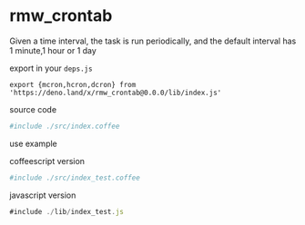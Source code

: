 # rmw_crontab 

Given a time interval, the task is run periodically, and the default interval has 1 minute,1 hour or 1 day

export in your `deps.js`

```
export {mcron,hcron,dcron} from 'https://deno.land/x/rmw_crontab@0.0.0/lib/index.js'
```

source code

```coffee
#include ./src/index.coffee
```

use example

coffeescript version

```coffee
#include ./src/index_test.coffee
```


javascript version

```javascript
#include ./lib/index_test.js
```
